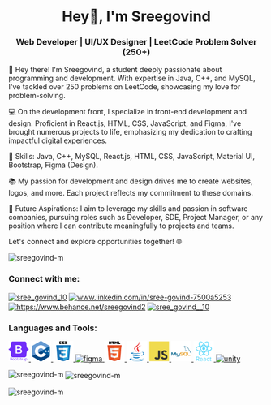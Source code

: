 <h1 align="center">Hey👋, I'm Sreegovind</h1>
<h3 align="center">Web Developer | UI/UX Designer | LeetCode Problem Solver (250+)</h3>


<p>👋 Hey there! I'm Sreegovind, a student deeply passionate about programming and development. With expertise in Java, C++, and MySQL, I've tackled over 250 problems on LeetCode, showcasing my love for problem-solving.

💻 On the development front, I specialize in front-end development and design. Proficient in React.js, HTML, CSS, JavaScript, and Figma, I've brought numerous projects to life, emphasizing my dedication to crafting impactful digital experiences.

🌟 Skills: Java, C++, MySQL, React.js, HTML, CSS, JavaScript, Material UI, Bootstrap, Figma (Design).

📚 My passion for development and design drives me to create websites, logos, and more. Each project reflects my commitment to these domains.

🚀 Future Aspirations: I aim to leverage my skills and passion in software companies, pursuing roles such as Developer, SDE, Project Manager, or any position where I can contribute meaningfully to projects and teams.

Let's connect and explore opportunities together! 🌐</p>

<p align="left"> <img src="https://komarev.com/ghpvc/?username=sreegovind-m&label=Profile%20views&color=0e75b6&style=flat" alt="sreegovind-m" /> </p>

<h3 align="left">Connect with me:</h3>
<p align="left">
<a href="https://twitter.com/sree_govind_10" target="blank"><img align="center" src="https://raw.githubusercontent.com/rahuldkjain/github-profile-readme-generator/master/src/images/icons/Social/twitter.svg" alt="sree_govind_10" height="30" width="40" /></a>
<a href="https://linkedin.com/in/www.linkedin.com/in/sree-govind-7500a5253" target="blank"><img align="center" src="https://raw.githubusercontent.com/rahuldkjain/github-profile-readme-generator/master/src/images/icons/Social/linked-in-alt.svg" alt="www.linkedin.com/in/sree-govind-7500a5253" height="30" width="40" /></a>
<a href="https://www.behance.net/https://www.behance.net/sreegovind2" target="blank"><img align="center" src="https://raw.githubusercontent.com/rahuldkjain/github-profile-readme-generator/master/src/images/icons/Social/behance.svg" alt="https://www.behance.net/sreegovind2" height="30" width="40" /></a>
<a href="https://www.leetcode.com/sree_govind__10" target="blank"><img align="center" src="https://raw.githubusercontent.com/rahuldkjain/github-profile-readme-generator/master/src/images/icons/Social/leet-code.svg" alt="sree_govind__10" height="30" width="40" /></a>
</p>

<h3 align="left">Languages and Tools:</h3>
<p align="left"> <a href="https://getbootstrap.com" target="_blank" rel="noreferrer"> <img src="https://raw.githubusercontent.com/devicons/devicon/master/icons/bootstrap/bootstrap-plain-wordmark.svg" alt="bootstrap" width="40" height="40"/> </a> <a href="https://www.w3schools.com/cpp/" target="_blank" rel="noreferrer"> <img src="https://raw.githubusercontent.com/devicons/devicon/master/icons/cplusplus/cplusplus-original.svg" alt="cplusplus" width="40" height="40"/> </a> <a href="https://www.w3schools.com/css/" target="_blank" rel="noreferrer"> <img src="https://raw.githubusercontent.com/devicons/devicon/master/icons/css3/css3-original-wordmark.svg" alt="css3" width="40" height="40"/> </a> <a href="https://www.figma.com/" target="_blank" rel="noreferrer"> <img src="https://www.vectorlogo.zone/logos/figma/figma-icon.svg" alt="figma" width="40" height="40"/> </a> <a href="https://www.w3.org/html/" target="_blank" rel="noreferrer"> <img src="https://raw.githubusercontent.com/devicons/devicon/master/icons/html5/html5-original-wordmark.svg" alt="html5" width="40" height="40"/> </a> <a href="https://www.java.com" target="_blank" rel="noreferrer"> <img src="https://raw.githubusercontent.com/devicons/devicon/master/icons/java/java-original.svg" alt="java" width="40" height="40"/> </a> <a href="https://developer.mozilla.org/en-US/docs/Web/JavaScript" target="_blank" rel="noreferrer"> <img src="https://raw.githubusercontent.com/devicons/devicon/master/icons/javascript/javascript-original.svg" alt="javascript" width="40" height="40"/> </a> <a href="https://www.mysql.com/" target="_blank" rel="noreferrer"> <img src="https://raw.githubusercontent.com/devicons/devicon/master/icons/mysql/mysql-original-wordmark.svg" alt="mysql" width="40" height="40"/> </a> <a href="https://reactjs.org/" target="_blank" rel="noreferrer"> <img src="https://raw.githubusercontent.com/devicons/devicon/master/icons/react/react-original-wordmark.svg" alt="react" width="40" height="40"/> </a> <a href="https://unity.com/" target="_blank" rel="noreferrer"> <img src="https://www.vectorlogo.zone/logos/unity3d/unity3d-icon.svg" alt="unity" width="40" height="40"/> </a> </p>

<p><img align="left" src="https://github-readme-stats.vercel.app/api/top-langs?username=sreegovind-m&show_icons=true&locale=en&layout=compact" alt="sreegovind-m" /></p>

<p>&nbsp;<img align="center" src="https://github-readme-stats.vercel.app/api?username=sreegovind-m&show_icons=true&locale=en" alt="sreegovind-m" /></p>

<p><img align="center" src="https://github-readme-streak-stats.herokuapp.com/?user=sreegovind-m&" alt="sreegovind-m" /></p>
